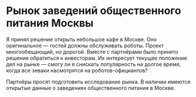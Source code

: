 # Рынок заведений общественного питания Москвы
 
Я принял решение открыть небольшое кафе в Москве. Оно оригинальное — гостей должны обслуживать роботы. Проект многообещающий, но дорогой. Вместе с партнёрами было принято решение обратиться к инвесторам. Их интересует текущее положение дел на рынке — смогу ли я снискать популярность на долгое время, когда все зеваки насмотрятся на роботов-официантов?

Партнёры просят подготовить исследование рынка. В наличии имеются открытые данные о заведениях общественного питания в Москве.
